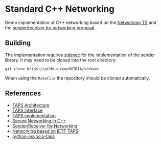 # Standard C++ Networking

Demo implementation of C++ networking based on the [Networking
TS](http://wg21.link/n4771.pdf) and the [sender/receiver for
networking proposal](http://wg21.link/p2762).

## Building

The implementation requires [stdexec](https://github.com/NVIDIA/stdexec)
for the implementation of the sender library. It may need to be cloned
into the root directory:

    git clone https://github.com/NVIDIA/stdexec

When using the `Makefile` the repository should be cloned automatically.

## References

- [TAPS Architecture](https://datatracker.ietf.org/doc/draft-ietf-taps-arch/)
- [TAPS Interface](https://datatracker.ietf.org/doc/draft-ietf-taps-interface/)
- [TAPS Implementation](https://datatracker.ietf.org/doc/draft-ietf-taps-impl/)
- [Secure Networking in C++](http://wg21.link/P1861)
- [Sender/Receiver for Networking](http://wg21.link/p2762)
- [Networking based on IETF_TAPS](https://github.com/rodgert/papers/blob/master/source/p3185.bs)
- [python-asyncio-taps](https://github.com/fg-inet/python-asyncio-taps)
